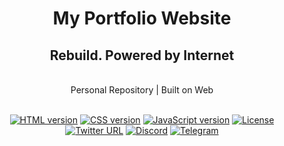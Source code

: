 <div align="Center">
<h1>My Portfolio Website</h1>
<h2> Rebuild. Powered by Internet </h2>

<br>
Personal Repository |
Built on Web

<br>  
<br>

[![HTML version](https://img.shields.io/badge/HTML-Passed-orange)](#)
[![CSS version](https://img.shields.io/badge/CSS-In--Progress-blue)](#)
[![JavaScript version](https://img.shields.io/badge/JavaScript-TODO-yellow)](#)
[![License](https://img.shields.io/badge/License-Unlicensed-9cf)](#)
<br />
[![Twitter URL](https://img.shields.io/twitter/url?style=social&url=https%3A%2F%2Ftwitter.com%2)](https://twitter.com/ks_sha888)
[![Discord](https://img.shields.io/badge/Discord-gray?logo=discord)](#)
[![Telegram](https://img.shields.io/badge/Telegram-gray?logo=telegram)](#)

</div>
